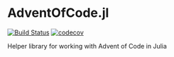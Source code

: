 # AdventOfCode.jl

[![Build Status](https://travis-ci.com/SebRollen/AdventOfCode.jl.svg?branch=master)](https://travis-ci.com/SebRollen/AdventOfCode.jl)
[![codecov](https://codecov.io/gh/SebRollen/AdventOfCode.jl/branch/master/graph/badge.svg)](https://codecov.io/gh/SebRollen/AdventOfCode.jl)

Helper library for working with Advent of Code in Julia

